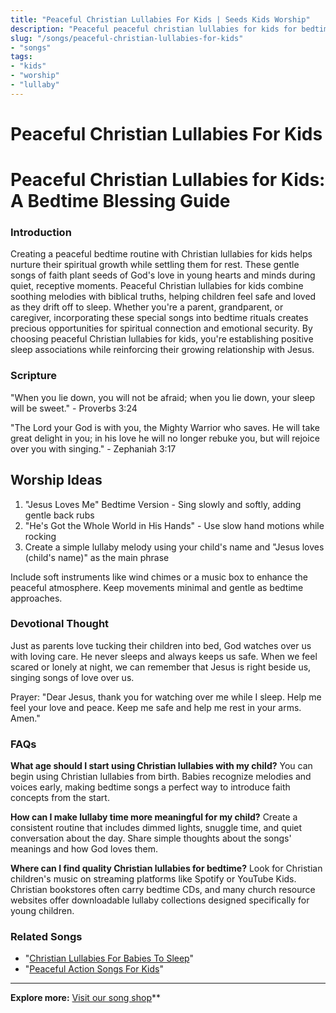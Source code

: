 ```yaml
---
title: "Peaceful Christian Lullabies For Kids | Seeds Kids Worship"
description: "Peaceful peaceful christian lullabies for kids for bedtime and quiet moments. Christian music to comfort and nurture young children's faith."
slug: "/songs/peaceful-christian-lullabies-for-kids"
- "songs"
tags:
- "kids"
- "worship"
- "lullaby"
---
```


# Peaceful Christian Lullabies For Kids

# Peaceful Christian Lullabies for Kids: A Bedtime Blessing Guide

### Introduction
Creating a peaceful bedtime routine with Christian lullabies for kids helps nurture their spiritual growth while settling them for rest. These gentle songs of faith plant seeds of God's love in young hearts and minds during quiet, receptive moments. Peaceful Christian lullabies for kids combine soothing melodies with biblical truths, helping children feel safe and loved as they drift off to sleep. Whether you're a parent, grandparent, or caregiver, incorporating these special songs into bedtime rituals creates precious opportunities for spiritual connection and emotional security. By choosing peaceful Christian lullabies for kids, you're establishing positive sleep associations while reinforcing their growing relationship with Jesus.

### Scripture
"When you lie down, you will not be afraid; when you lie down, your sleep will be sweet." - Proverbs 3:24

"The Lord your God is with you, the Mighty Warrior who saves. He will take great delight in you; in his love he will no longer rebuke you, but will rejoice over you with singing." - Zephaniah 3:17

## Worship Ideas
1. "Jesus Loves Me" Bedtime Version - Sing slowly and softly, adding gentle back rubs
2. "He's Got the Whole World in His Hands" - Use slow hand motions while rocking
3. Create a simple lullaby melody using your child's name and "Jesus loves (child's name)" as the main phrase

Include soft instruments like wind chimes or a music box to enhance the peaceful atmosphere. Keep movements minimal and gentle as bedtime approaches.

### Devotional Thought
Just as parents love tucking their children into bed, God watches over us with loving care. He never sleeps and always keeps us safe. When we feel scared or lonely at night, we can remember that Jesus is right beside us, singing songs of love over us.

Prayer: "Dear Jesus, thank you for watching over me while I sleep. Help me feel your love and peace. Keep me safe and help me rest in your arms. Amen."

### FAQs
**What age should I start using Christian lullabies with my child?**
You can begin using Christian lullabies from birth. Babies recognize melodies and voices early, making bedtime songs a perfect way to introduce faith concepts from the start.

**How can I make lullaby time more meaningful for my child?**
Create a consistent routine that includes dimmed lights, snuggle time, and quiet conversation about the day. Share simple thoughts about the songs' meanings and how God loves them.

**Where can I find quality Christian lullabies for bedtime?**
Look for Christian children's music on streaming platforms like Spotify or YouTube Kids. Christian bookstores often carry bedtime CDs, and many church resource websites offer downloadable lullaby collections designed specifically for young children.

### Related Songs

- "[Christian Lullabies For Babies To Sleep](/songs/christian-lullabies-for-babies-to-sleep/)"
- "[Peaceful Action Songs For Kids](/songs/peaceful-action-songs-for-kids/)"

---

**Explore more:** [Visit our song shop](https://seedskidsworship.com/shop)**

<!-- Schema Markup -->
<script type="application/ld+json">
{
  "@context": "https://schema.org",
  "@type": "MusicRecording",
  "name": "Peaceful Christian Lullabies For Kids",
  "byArtist": {
    "@type": "MusicGroup",
    "name": "Seeds Kids Worship"
  },
  "isFamilyFriendly": true,
  "url": "https://seedskidsworship.com/songs/peaceful-christian-lullabies-for-kids/"
}
</script>